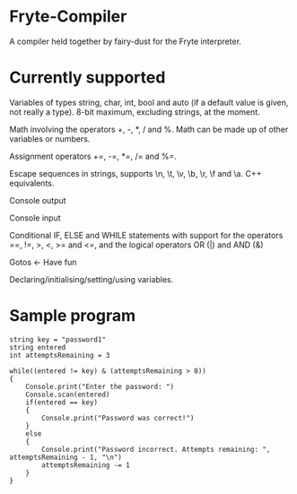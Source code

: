 # Fryte-Compiler
A compiler held together by fairy-dust for the Fryte interpreter.

# Currently supported
Variables of types string, char, int, bool and auto (if a default value is given, not really a type). 8-bit maximum, excluding strings, at the moment.

Math involving the operators +, -, *, / and %. Math can be made up of other variables or numbers.

Assignment operators +=, -=, *=, /= and %=.

Escape sequences in strings, supports \n, \t, \v, \b, \r, \f and \a. C++ equivalents. 

Console output

Console input

Conditional IF, ELSE and WHILE statements with support for the operators ==, !=, >, <, >= and <=, and the logical operators OR (|) and AND (&)

Gotos <- Have fun

Declaring/initialising/setting/using variables.


# Sample program

```
string key = "password1"
string entered
int attemptsRemaining = 3

while((entered != key) & (attemptsRemaining > 0)) 
{
    Console.print("Enter the password: ")
    Console.scan(entered)
    if(entered == key)
    {
        Console.print("Password was correct!")
    }
    else
    {
        Console.print("Password incorrect. Attempts remaining: ", attemptsRemaining - 1, "\n")
        attemptsRemaining -= 1
    }
}
```

